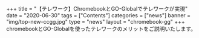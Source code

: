 +++
title = "【テレワーク】ChromebookとGO-Globalでテレワークが実現"
date = "2020-06-30"
tags = ["Contents"]
categories = ["news"]
banner = "img/top-new-ccgg.jpg"
type = "news"
layout = "chromebook-gg"
+++
chromebookとGO-Globalを使ったテレワークのメリットをご説明いたします。